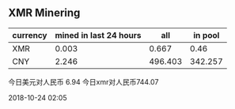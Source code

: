 ## XMR Minering

|currency|mined in last 24 hours|all|in pool|
|---|---|---|---|
|XMR|0.003|0.667|0.46|
|CNY|2.246|496.403|342.257|

今日美元对人民币 6.94	今日xmr对人民币744.07


2018-10-24 02:05
